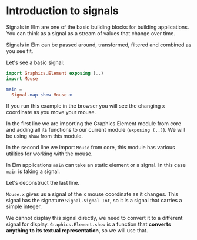 # Introduction to signals

Signals in Elm are one of the basic building blocks for building applications. You can think as a signal as a stream of values that change over time.

Signals in Elm can be passed around, transformed, filtered and combined as you see fit.

Let's see a basic signal:

```elm
import Graphics.Element exposing (..)
import Mouse

main =
  Signal.map show Mouse.x
```

If you run this example in the browser you will see the changing x coordinate as you move your mouse.

In the first line we are importing the Graphics.Element module from core and adding all its functions to our current module (`exposing (..)`). We will be using `show` from this module.

In the second line we import `Mouse` from core, this module has various utilities for working with the mouse.

In Elm applications `main` can take an static element or a signal. In this case `main` is taking a signal. 

Let's deconstruct the last line.

`Mouse.x` gives us a signal of the x mouse coordinate as it changes. This signal has the signature `Signal.Signal Int`, so it is a signal that carries a simple integer.

We cannot display this signal directly, we need to convert it to a different signal for display. `Graphics.Element.show` is a function that __converts anything to its textual representation__, so we will use that.


